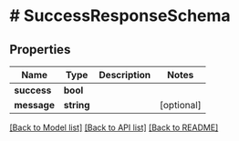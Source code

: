 # # SuccessResponseSchema

## Properties

Name | Type | Description | Notes
------------ | ------------- | ------------- | -------------
**success** | **bool** |  |
**message** | **string** |  | [optional]

[[Back to Model list]](../../README.md#models) [[Back to API list]](../../README.md#endpoints) [[Back to README]](../../README.md)
